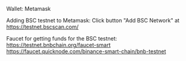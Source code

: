 Wallet: Metamask

Adding BSC testnet to Metamask:
Click button "Add BSC Network" at https://testnet.bscscan.com/

Faucet for getting funds for the BSC testnet:
https://testnet.bnbchain.org/faucet-smart
https://faucet.quicknode.com/binance-smart-chain/bnb-testnet
